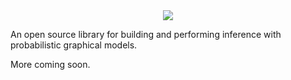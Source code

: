 <div align="center">
  <img src="veroku_logo.png">
</div>


An open source library for building and performing inference with probabilistic graphical models.

More coming soon.
